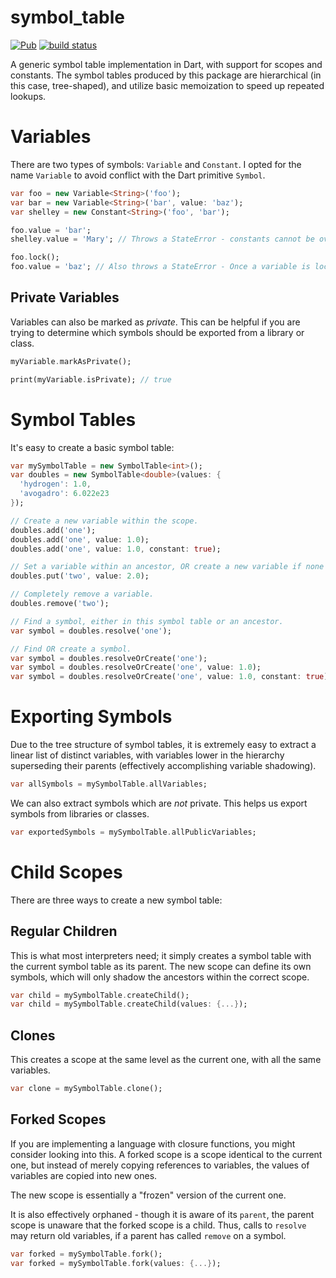 # symbol_table
[![Pub](https://img.shields.io/pub/v/symbol_table.svg)](https://pub.dartlang.org/packages/symbol_table)
[![build status](https://travis-ci.org/thosakwe/symbol_table.svg)](https://travis-ci.org/thosakwe/symbol_table)

A generic symbol table implementation in Dart, with support for scopes and constants.
The symbol tables produced by this package are hierarchical (in this case, tree-shaped),
and utilize basic memoization to speed up repeated lookups.

# Variables
There are two types of symbols: `Variable` and `Constant`. I opted for the name
`Variable` to avoid conflict with the Dart primitive `Symbol`.

```dart
var foo = new Variable<String>('foo');
var bar = new Variable<String>('bar', value: 'baz');
var shelley = new Constant<String>('foo', 'bar');

foo.value = 'bar';
shelley.value = 'Mary'; // Throws a StateError - constants cannot be overwritten.

foo.lock();
foo.value = 'baz'; // Also throws a StateError - Once a variable is locked, it cannot be overwritten.
```

## Private Variables
Variables can also be marked as *private*. This can be helpful if you are trying
to determine which symbols should be exported from a library or class.

```dart
myVariable.markAsPrivate();

print(myVariable.isPrivate); // true
```

# Symbol Tables
It's easy to create a basic symbol table:

```dart
var mySymbolTable = new SymbolTable<int>();
var doubles = new SymbolTable<double>(values: {
  'hydrogen': 1.0,
  'avogadro': 6.022e23
});

// Create a new variable within the scope.
doubles.add('one');
doubles.add('one', value: 1.0);
doubles.add('one', value: 1.0, constant: true);

// Set a variable within an ancestor, OR create a new variable if none exists.
doubles.put('two', value: 2.0);

// Completely remove a variable.
doubles.remove('two');

// Find a symbol, either in this symbol table or an ancestor.
var symbol = doubles.resolve('one');

// Find OR create a symbol.
var symbol = doubles.resolveOrCreate('one');
var symbol = doubles.resolveOrCreate('one', value: 1.0);
var symbol = doubles.resolveOrCreate('one', value: 1.0, constant: true);
```

# Exporting Symbols
Due to the tree structure of symbol tables, it is extremely easy to
extract a linear list of distinct variables, with variables lower in the hierarchy superseding their parents
(effectively accomplishing variable shadowing).

```dart
var allSymbols = mySymbolTable.allVariables;
```

We can also extract symbols which are *not* private. This helps us export symbols from libraries
or classes.

```dart
var exportedSymbols = mySymbolTable.allPublicVariables;
```

# Child Scopes
There are three ways to create a new symbol table:


## Regular Children
This is what most interpreters need; it simply creates a symbol table with the current symbol table
as its parent. The new scope can define its own symbols, which will only shadow the ancestors within the
correct scope.

```dart
var child = mySymbolTable.createChild();
var child = mySymbolTable.createChild(values: {...});
```

## Clones
This creates a scope at the same level as the current one, with all the same variables.

```dart
var clone = mySymbolTable.clone();
```

## Forked Scopes
If you are implementing a language with closure functions, you might consider looking into this.
A forked scope is a scope identical to the current one, but instead of merely copying references
to variables, the values of variables are copied into new ones.

The new scope is essentially a "frozen" version of the current one.

It is also effectively orphaned - though it is aware of its `parent`, the parent scope is unaware
that the forked scope is a child. Thus, calls to `resolve` may return old variables, if a parent
has called `remove` on a symbol.

```dart
var forked = mySymbolTable.fork();
var forked = mySymbolTable.fork(values: {...});
```